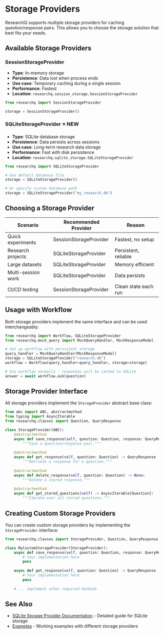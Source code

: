 # Storage Providers

ResearchQ supports multiple storage providers for caching question/response pairs. This allows you to choose the storage solution that best fits your needs.

## Available Storage Providers

### SessionStorageProvider
- **Type**: In-memory storage
- **Persistence**: Data lost when process ends
- **Use case**: Temporary caching during a single session
- **Performance**: Fastest
- **Location**: `researchq.session_storage.SessionStorageProvider`

```python
from researchq import SessionStorageProvider

storage = SessionStorageProvider()
```

### SQLiteStorageProvider ⭐ NEW
- **Type**: SQLite database storage
- **Persistence**: Data persists across sessions
- **Use case**: Long-term research data storage
- **Performance**: Fast with disk persistence
- **Location**: `researchq.sqlite_storage.SQLiteStorageProvider`

```python
from researchq import SQLiteStorageProvider

# Use default database file
storage = SQLiteStorageProvider()

# Or specify custom database path
storage = SQLiteStorageProvider("my_research.db")
```

## Choosing a Storage Provider

| Scenario | Recommended Provider | Reason |
|----------|---------------------|---------|
| Quick experiments | SessionStorageProvider | Fastest, no setup |
| Research projects | SQLiteStorageProvider | Persistent, reliable |
| Large datasets | SQLiteStorageProvider | Memory efficient |
| Multi-session work | SQLiteStorageProvider | Data persists |
| CI/CD testing | SessionStorageProvider | Clean state each run |

## Usage with Workflow

Both storage providers implement the same interface and can be used interchangeably:

```python
from researchq import Workflow, SQLiteStorageProvider
from researchq.mock_query import MockQueryHandler, MockResponseModel

# Set up workflow with persistent storage
query_handler = MockQueryHandler(MockResponseModel)
storage = SQLiteStorageProvider("research.db")
workflow = Workflow(query_handler=query_handler, storage=storage)

# Use workflow normally - responses will be cached to SQLite
answer = await workflow.ask(question)
```

## Storage Provider Interface

All storage providers implement the `StorageProvider` abstract base class:

```python
from abc import ABC, abstractmethod
from typing import AsyncIterable
from researchq.classes import Question, QueryResponse

class StorageProvider(ABC):
    @abstractmethod
    async def save_response(self, question: Question, response: QueryResponse) -> None:
        """Save a question/response pair."""
        
    @abstractmethod
    async def get_response(self, question: Question) -> QueryResponse | None:
        """Retrieve a response for a question."""
        
    @abstractmethod
    async def delete_response(self, question: Question) -> None:
        """Delete a stored response."""
        
    @abstractmethod
    async def get_stored_questions(self) -> AsyncIterable[Question]:
        """Iterate over all stored questions."""
```

## Creating Custom Storage Providers

You can create custom storage providers by implementing the `StorageProvider` interface:

```python
from researchq.classes import StorageProvider, Question, QueryResponse

class MyCustomStorageProvider(StorageProvider):
    async def save_response(self, question: Question, response: QueryResponse) -> None:
        # Your implementation here
        pass
        
    async def get_response(self, question: Question) -> QueryResponse | None:
        # Your implementation here
        pass
        
    # ... implement other required methods
```

## See Also

- [SQLite Storage Provider Documentation](sqlite_storage.md) - Detailed guide for SQLite storage
- [Examples](../examples/) - Working examples with different storage providers